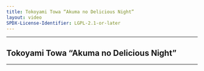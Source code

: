 ```yaml
---
title: Tokoyami Towa “Akuma no Delicious Night”
layout: video
SPDX-License-Identifier: LGPL-2.1-or-later
---
```


---

## Tokoyami Towa “Akuma no Delicious Night”

<div class="container">
  <video-js id="my-video" class="vjs-fluid vjs-layout-medium" poster="https://media.discordapp.net/attachments/1180439977784516618/1180442772814188615/towanoodle.jpg" preload="auto" controls="controls" data-setup='{}'>
    <source src="https://xx58j-my.sharepoint.com/:v:/g/personal/peekaboo_xx58j_onmicrosoft_com/ETzkyUYhj8dHptRyR-_3CPQBSVgNMmccoc1vm2Q3BHAZMA?download=1" type="video/mp4" />
  </video-js>
</div>

---